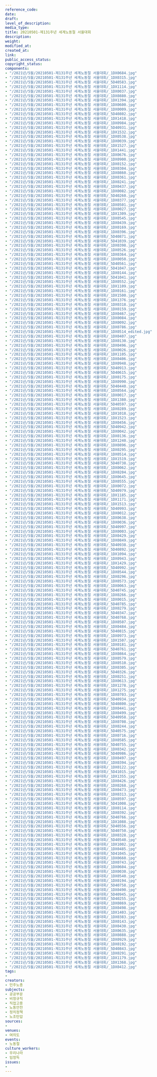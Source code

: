 ```yaml
---
reference_code: 
date: 
draft: 
level_of_description: 
media_type: 
title: 20210501-제131주년 세계노동절 서울대회
description: 
weight: 
modified_at: 
created_at: 
link: 
public_access_status: 
copyright_status: 
components:
- "/2021년/5월/20210501-제131주년 세계노동절 서울대회/_1DX0684.jpg"
- "/2021년/5월/20210501-제131주년 세계노동절 서울대회/_1DX0315.jpg"
- "/2021년/5월/20210501-제131주년 세계노동절 서울대회/_5D40583.jpg"
- "/2021년/5월/20210501-제131주년 세계노동절 서울대회/_1DX1114.jpg"
- "/2021년/5월/20210501-제131주년 세계노동절 서울대회/_1DX0037.jpg"
- "/2021년/5월/20210501-제131주년 세계노동절 서울대회/_1DX0880.jpg"
- "/2021년/5월/20210501-제131주년 세계노동절 서울대회/_1DX1394.jpg"
- "/2021년/5월/20210501-제131주년 세계노동절 서울대회/_1DX0600.jpg"
- "/2021년/5월/20210501-제131주년 세계노동절 서울대회/_1DX0009.jpg"
- "/2021년/5월/20210501-제131주년 세계노동절 서울대회/_5D40802.jpg"
- "/2021년/5월/20210501-제131주년 세계노동절 서울대회/_1DX1418.jpg"
- "/2021년/5월/20210501-제131주년 세계노동절 서울대회/_1DX0984.jpg"
- "/2021년/5월/20210501-제131주년 세계노동절 서울대회/_5D40931.jpg"
- "/2021년/5월/20210501-제131주년 세계노동절 서울대회/_1DX1532.jpg"
- "/2021년/5월/20210501-제131주년 세계노동절 서울대회/_1DX0538.jpg"
- "/2021년/5월/20210501-제131주년 세계노동절 서울대회/_1DX0039.jpg"
- "/2021년/5월/20210501-제131주년 세계노동절 서울대회/_1DX1527.jpg"
- "/2021년/5월/20210501-제131주년 세계노동절 서울대회/_1DX1441.jpg"
- "/2021년/5월/20210501-제131주년 세계노동절 서울대회/_1DX0676.jpg"
- "/2021년/5월/20210501-제131주년 세계노동절 서울대회/_1DX0900.jpg"
- "/2021년/5월/20210501-제131주년 세계노동절 서울대회/_1DX0152.jpg"
- "/2021년/5월/20210501-제131주년 세계노동절 서울대회/_1DX0304.jpg"
- "/2021년/5월/20210501-제131주년 세계노동절 서울대회/_1DX0860.jpg"
- "/2021년/5월/20210501-제131주년 세계노동절 서울대회/_1DX0361.jpg"
- "/2021년/5월/20210501-제131주년 세계노동절 서울대회/_1DX0241.jpg"
- "/2021년/5월/20210501-제131주년 세계노동절 서울대회/_1DX0437.jpg"
- "/2021년/5월/20210501-제131주년 세계노동절 서울대회/_1DX0082.jpg"
- "/2021년/5월/20210501-제131주년 세계노동절 서울대회/_5D40260.jpg"
- "/2021년/5월/20210501-제131주년 세계노동절 서울대회/_1DX0377.jpg"
- "/2021년/5월/20210501-제131주년 세계노동절 서울대회/_1DX0501.jpg"
- "/2021년/5월/20210501-제131주년 세계노동절 서울대회/_1DX0027.jpg"
- "/2021년/5월/20210501-제131주년 세계노동절 서울대회/_1DX1309.jpg"
- "/2021년/5월/20210501-제131주년 세계노동절 서울대회/_1DX0545.jpg"
- "/2021년/5월/20210501-제131주년 세계노동절 서울대회/_1DX0439.jpg"
- "/2021년/5월/20210501-제131주년 세계노동절 서울대회/_1DX0169.jpg"
- "/2021년/5월/20210501-제131주년 세계노동절 서울대회/_1DX0396.jpg"
- "/2021년/5월/20210501-제131주년 세계노동절 서울대회/_5D40871.jpg"
- "/2021년/5월/20210501-제131주년 세계노동절 서울대회/_5D41039.jpg"
- "/2021년/5월/20210501-제131주년 세계노동절 서울대회/_1DX0398.jpg"
- "/2021년/5월/20210501-제131주년 세계노동절 서울대회/_1DX0526.jpg"
- "/2021년/5월/20210501-제131주년 세계노동절 서울대회/_1DX0364.jpg"
- "/2021년/5월/20210501-제131주년 세계노동절 서울대회/_1DX0050.jpg"
- "/2021년/5월/20210501-제131주년 세계노동절 서울대회/_5D40561.jpg"
- "/2021년/5월/20210501-제131주년 세계노동절 서울대회/_5D41047.jpg"
- "/2021년/5월/20210501-제131주년 세계노동절 서울대회/_1DX0144.jpg"
- "/2021년/5월/20210501-제131주년 세계노동절 서울대회/_5D41041.jpg"
- "/2021년/5월/20210501-제131주년 세계노동절 서울대회/_1DX0552.jpg"
- "/2021년/5월/20210501-제131주년 세계노동절 서울대회/_1DX1109.jpg"
- "/2021년/5월/20210501-제131주년 세계노동절 서울대회/_1DX0161.jpg"
- "/2021년/5월/20210501-제131주년 세계노동절 서울대회/_1DX1500.jpg"
- "/2021년/5월/20210501-제131주년 세계노동절 서울대회/_1DX1376.jpg"
- "/2021년/5월/20210501-제131주년 세계노동절 서울대회/_1DX0318.jpg"
- "/2021년/5월/20210501-제131주년 세계노동절 서울대회/_1DX0159.jpg"
- "/2021년/5월/20210501-제131주년 세계노동절 서울대회/_1DX0467.jpg"
- "/2021년/5월/20210501-제131주년 세계노동절 서울대회/_1DX0084.jpg"
- "/2021년/5월/20210501-제131주년 세계노동절 서울대회/_1DX0092.jpg"
- "/2021년/5월/20210501-제131주년 세계노동절 서울대회/_1DX0786.jpg"
- "/2021년/5월/20210501-제131주년 세계노동절 서울대회/_1DX0514_edited.jpg"
- "/2021년/5월/20210501-제131주년 세계노동절 서울대회/_1DX0407.jpg"
- "/2021년/5월/20210501-제131주년 세계노동절 서울대회/_1DX0130.jpg"
- "/2021년/5월/20210501-제131주년 세계노동절 서울대회/_1DX0496.jpg"
- "/2021년/5월/20210501-제131주년 세계노동절 서울대회/_1DX0026.jpg"
- "/2021년/5월/20210501-제131주년 세계노동절 서울대회/_1DX1105.jpg"
- "/2021년/5월/20210501-제131주년 세계노동절 서울대회/_1DX0406.jpg"
- "/2021년/5월/20210501-제131주년 세계노동절 서울대회/_1DX0948.jpg"
- "/2021년/5월/20210501-제131주년 세계노동절 서울대회/_5D40913.jpg"
- "/2021년/5월/20210501-제131주년 세계노동절 서울대회/_5D40615.jpg"
- "/2021년/5월/20210501-제131주년 세계노동절 서울대회/_1DX0175.jpg"
- "/2021년/5월/20210501-제131주년 세계노동절 서울대회/_1DX0990.jpg"
- "/2021년/5월/20210501-제131주년 세계노동절 서울대회/_5D40440.jpg"
- "/2021년/5월/20210501-제131주년 세계노동절 서울대회/_1DX0564.jpg"
- "/2021년/5월/20210501-제131주년 세계노동절 서울대회/_1DX0017.jpg"
- "/2021년/5월/20210501-제131주년 세계노동절 서울대회/_1DX1380.jpg"
- "/2021년/5월/20210501-제131주년 세계노동절 서울대회/_5D40597.jpg"
- "/2021년/5월/20210501-제131주년 세계노동절 서울대회/_1DX0289.jpg"
- "/2021년/5월/20210501-제131주년 세계노동절 서울대회/_1DX1018.jpg"
- "/2021년/5월/20210501-제131주년 세계노동절 서울대회/_1DX1523.jpg"
- "/2021년/5월/20210501-제131주년 세계노동절 서울대회/_1DX0456.jpg"
- "/2021년/5월/20210501-제131주년 세계노동절 서울대회/_5D40942.jpg"
- "/2021년/5월/20210501-제131주년 세계노동절 서울대회/_1DX0042.jpg"
- "/2021년/5월/20210501-제131주년 세계노동절 서울대회/_1DX0136.jpg"
- "/2021년/5월/20210501-제131주년 세계노동절 서울대회/_1DX1240.jpg"
- "/2021년/5월/20210501-제131주년 세계노동절 서울대회/_1DX0896.jpg"
- "/2021년/5월/20210501-제131주년 세계노동절 서울대회/_1DX0295.jpg"
- "/2021년/5월/20210501-제131주년 세계노동절 서울대회/_1DX0514.jpg"
- "/2021년/5월/20210501-제131주년 세계노동절 서울대회/_1DX1519.jpg"
- "/2021년/5월/20210501-제131주년 세계노동절 서울대회/_5D40738.jpg"
- "/2021년/5월/20210501-제131주년 세계노동절 서울대회/_1DX0062.jpg"
- "/2021년/5월/20210501-제131주년 세계노동절 서울대회/_1DX0204.jpg"
- "/2021년/5월/20210501-제131주년 세계노동절 서울대회/_1DX0645.jpg"
- "/2021년/5월/20210501-제131주년 세계노동절 서울대회/_1DX0555.jpg"
- "/2021년/5월/20210501-제131주년 세계노동절 서울대회/_1DX0072.jpg"
- "/2021년/5월/20210501-제131주년 세계노동절 서울대회/_5D40979.jpg"
- "/2021년/5월/20210501-제131주년 세계노동절 서울대회/_1DX1185.jpg"
- "/2021년/5월/20210501-제131주년 세계노동절 서울대회/_1DX1171.jpg"
- "/2021년/5월/20210501-제131주년 세계노동절 서울대회/_1DX1513.jpg"
- "/2021년/5월/20210501-제131주년 세계노동절 서울대회/_5D40993.jpg"
- "/2021년/5월/20210501-제131주년 세계노동절 서울대회/_1DX0012.jpg"
- "/2021년/5월/20210501-제131주년 세계노동절 서울대회/_1DX0638.jpg"
- "/2021년/5월/20210501-제131주년 세계노동절 서울대회/_1DX0036.jpg"
- "/2021년/5월/20210501-제131주년 세계노동절 서울대회/_5D40997.jpg"
- "/2021년/5월/20210501-제131주년 세계노동절 서울대회/_1DX0003.jpg"
- "/2021년/5월/20210501-제131주년 세계노동절 서울대회/_1DX0429.jpg"
- "/2021년/5월/20210501-제131주년 세계노동절 서울대회/_1DX0849.jpg"
- "/2021년/5월/20210501-제131주년 세계노동절 서울대회/_5D40938.jpg"
- "/2021년/5월/20210501-제131주년 세계노동절 서울대회/_5D40892.jpg"
- "/2021년/5월/20210501-제131주년 세계노동절 서울대회/_1DX1094.jpg"
- "/2021년/5월/20210501-제131주년 세계노동절 서울대회/_1DX0943.jpg"
- "/2021년/5월/20210501-제131주년 세계노동절 서울대회/_1DX1429.jpg"
- "/2021년/5월/20210501-제131주년 세계노동절 서울대회/_5D40992.jpg"
- "/2021년/5월/20210501-제131주년 세계노동절 서울대회/_1DX0544.jpg"
- "/2021년/5월/20210501-제131주년 세계노동절 서울대회/_1DX0296.jpg"
- "/2021년/5월/20210501-제131주년 세계노동절 서울대회/_1DX0573.jpg"
- "/2021년/5월/20210501-제131주년 세계노동절 서울대회/_1DX0063.jpg"
- "/2021년/5월/20210501-제131주년 세계노동절 서울대회/_5D40745.jpg"
- "/2021년/5월/20210501-제131주년 세계노동절 서울대회/_1DX0266.jpg"
- "/2021년/5월/20210501-제131주년 세계노동절 서울대회/_1DX0015.jpg"
- "/2021년/5월/20210501-제131주년 세계노동절 서울대회/_5D40785.jpg"
- "/2021년/5월/20210501-제131주년 세계노동절 서울대회/_1DX0279.jpg"
- "/2021년/5월/20210501-제131주년 세계노동절 서울대회/_5D40347.jpg"
- "/2021년/5월/20210501-제131주년 세계노동절 서울대회/_5D40768.jpg"
- "/2021년/5월/20210501-제131주년 세계노동절 서울대회/_1DX0507.jpg"
- "/2021년/5월/20210501-제131주년 세계노동절 서울대회/_1DX0484.jpg"
- "/2021년/5월/20210501-제131주년 세계노동절 서울대회/_5D40815.jpg"
- "/2021년/5월/20210501-제131주년 세계노동절 서울대회/_1DX0973.jpg"
- "/2021년/5월/20210501-제131주년 세계노동절 서울대회/_1DX1507.jpg"
- "/2021년/5월/20210501-제131주년 세계노동절 서울대회/_1DX0181.jpg"
- "/2021년/5월/20210501-제131주년 세계노동절 서울대회/_5D40761.jpg"
- "/2021년/5월/20210501-제131주년 세계노동절 서울대회/_1DX0864.jpg"
- "/2021년/5월/20210501-제131주년 세계노동절 서울대회/_1DX0579.jpg"
- "/2021년/5월/20210501-제131주년 세계노동절 서울대회/_1DX0510.jpg"
- "/2021년/5월/20210501-제131주년 세계노동절 서울대회/_1DX0305.jpg"
- "/2021년/5월/20210501-제131주년 세계노동절 서울대회/_5D40326.jpg"
- "/2021년/5월/20210501-제131주년 세계노동절 서울대회/_1DX0251.jpg"
- "/2021년/5월/20210501-제131주년 세계노동절 서울대회/_1DX0613.jpg"
- "/2021년/5월/20210501-제131주년 세계노동절 서울대회/_1DX1278.jpg"
- "/2021년/5월/20210501-제131주년 세계노동절 서울대회/_1DX1275.jpg"
- "/2021년/5월/20210501-제131주년 세계노동절 서울대회/_1DX0703.jpg"
- "/2021년/5월/20210501-제131주년 세계노동절 서울대회/_5D40934.jpg"
- "/2021년/5월/20210501-제131주년 세계노동절 서울대회/_5D40800.jpg"
- "/2021년/5월/20210501-제131주년 세계노동절 서울대회/_1DX0441.jpg"
- "/2021년/5월/20210501-제131주년 세계노동절 서울대회/_1DX0499.jpg"
- "/2021년/5월/20210501-제131주년 세계노동절 서울대회/_5D40958.jpg"
- "/2021년/5월/20210501-제131주년 세계노동절 서울대회/_1DX0708.jpg"
- "/2021년/5월/20210501-제131주년 세계노동절 서울대회/_1DX0244.jpg"
- "/2021년/5월/20210501-제131주년 세계노동절 서울대회/_5D40575.jpg"
- "/2021년/5월/20210501-제131주년 세계노동절 서울대회/_1DX0716.jpg"
- "/2021년/5월/20210501-제131주년 세계노동절 서울대회/_1DX0585.jpg"
- "/2021년/5월/20210501-제131주년 세계노동절 서울대회/_5D40755.jpg"
- "/2021년/5월/20210501-제131주년 세계노동절 서울대회/_1DX0342.jpg"
- "/2021년/5월/20210501-제131주년 세계노동절 서울대회/_5D40986.jpg"
- "/2021년/5월/20210501-제131주년 세계노동절 서울대회/_1DX0497.jpg"
- "/2021년/5월/20210501-제131주년 세계노동절 서울대회/_1DX0394.jpg"
- "/2021년/5월/20210501-제131주년 세계노동절 서울대회/_1DX0122.jpg"
- "/2021년/5월/20210501-제131주년 세계노동절 서울대회/_5D41015.jpg"
- "/2021년/5월/20210501-제131주년 세계노동절 서울대회/_1DX1355.jpg"
- "/2021년/5월/20210501-제131주년 세계노동절 서울대회/_1DX0426.jpg"
- "/2021년/5월/20210501-제131주년 세계노동절 서울대회/_1DX0268.jpg"
- "/2021년/5월/20210501-제131주년 세계노동절 서울대회/_1DX0473.jpg"
- "/2021년/5월/20210501-제131주년 세계노동절 서울대회/_1DX0313.jpg"
- "/2021년/5월/20210501-제131주년 세계노동절 서울대회/_1DX0597.jpg"
- "/2021년/5월/20210501-제131주년 세계노동절 서울대회/_5D41008.jpg"
- "/2021년/5월/20210501-제131주년 세계노동절 서울대회/_1DX0114.jpg"
- "/2021년/5월/20210501-제131주년 세계노동절 서울대회/_1DX0392.jpg"
- "/2021년/5월/20210501-제131주년 세계노동절 서울대회/_5D40766.jpg"
- "/2021년/5월/20210501-제131주년 세계노동절 서울대회/_1DX1088.jpg"
- "/2021년/5월/20210501-제131주년 세계노동절 서울대회/_5D40556.jpg"
- "/2021년/5월/20210501-제131주년 세계노동절 서울대회/_5D40750.jpg"
- "/2021년/5월/20210501-제131주년 세계노동절 서울대회/_1DX0328.jpg"
- "/2021년/5월/20210501-제131주년 세계노동절 서울대회/_5D40540.jpg"
- "/2021년/5월/20210501-제131주년 세계노동절 서울대회/_1DX1002.jpg"
- "/2021년/5월/20210501-제131주년 세계노동절 서울대회/_1DX0485.jpg"
- "/2021년/5월/20210501-제131주년 세계노동절 서울대회/_5D41045.jpg"
- "/2021년/5월/20210501-제131주년 세계노동절 서울대회/_1DX0660.jpg"
- "/2021년/5월/20210501-제131주년 세계노동절 서울대회/_1DX0743.jpg"
- "/2021년/5월/20210501-제131주년 세계노동절 서울대회/_1DX0604.jpg"
- "/2021년/5월/20210501-제131주년 세계노동절 서울대회/_1DX0030.jpg"
- "/2021년/5월/20210501-제131주년 세계노동절 서울대회/_1DX0540.jpg"
- "/2021년/5월/20210501-제131주년 세계노동절 서울대회/_1DX0194.jpg"
- "/2021년/5월/20210501-제131주년 세계노동절 서울대회/_5D40758.jpg"
- "/2021년/5월/20210501-제131주년 세계노동절 서울대회/_1DX0490.jpg"
- "/2021년/5월/20210501-제131주년 세계노동절 서울대회/_5D40945.jpg"
- "/2021년/5월/20210501-제131주년 세계노동절 서울대회/_5D40255.jpg"
- "/2021년/5월/20210501-제131주년 세계노동절 서울대회/_1DX0869.jpg"
- "/2021년/5월/20210501-제131주년 세계노동절 서울대회/_1DX0498.jpg"
- "/2021년/5월/20210501-제131주년 세계노동절 서울대회/_1DX1403.jpg"
- "/2021년/5월/20210501-제131주년 세계노동절 서울대회/_1DX0383.jpg"
- "/2021년/5월/20210501-제131주년 세계노동절 서울대회/_1DX0143.jpg"
- "/2021년/5월/20210501-제131주년 세계노동절 서울대회/_1DX0430.jpg"
- "/2021년/5월/20210501-제131주년 세계노동절 서울대회/_1DX0635.jpg"
- "/2021년/5월/20210501-제131주년 세계노동절 서울대회/_1DX0888.jpg"
- "/2021년/5월/20210501-제131주년 세계노동절 서울대회/_1DX0929.jpg"
- "/2021년/5월/20210501-제131주년 세계노동절 서울대회/_1DX0192.jpg"
- "/2021년/5월/20210501-제131주년 세계노동절 서울대회/_5D40843.jpg"
- "/2021년/5월/20210501-제131주년 세계노동절 서울대회/_1DX0291.jpg"
- "/2021년/5월/20210501-제131주년 세계노동절 서울대회/_1DX1179.jpg"
- "/2021년/5월/20210501-제131주년 세계노동절 서울대회/_1DX1368.jpg"
- "/2021년/5월/20210501-제131주년 세계노동절 서울대회/_1DX0412.jpg"
tags:
- 
creators:
- 민주노총
subjects:
- 공공부문
- 비정규직
- 직접고용
- 노동안전
- 정치정책
- 노조탄압
sources:
- 
venues:
- 여의도
events:
- 노동절
culture_workers:
- 우리나라
- 임정득
issues:
- 
---
```

